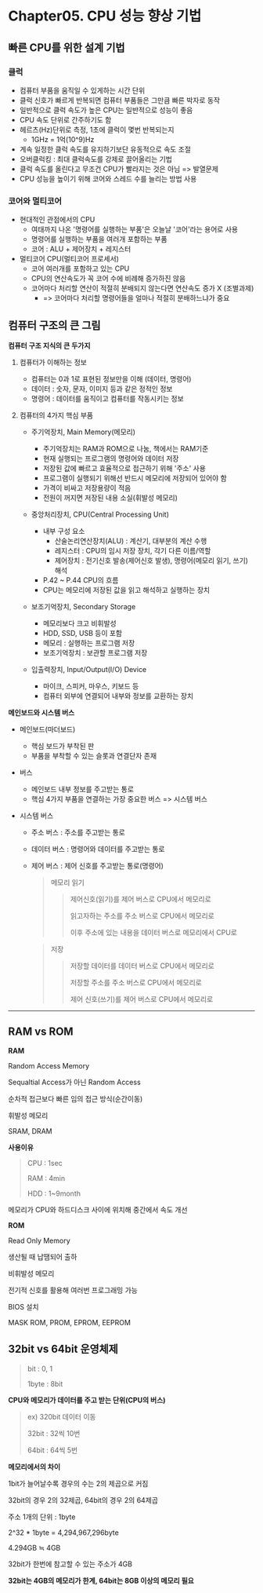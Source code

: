 # Chapter05. CPU 성능 향상 기법


## 빠른 CPU를 위한 설계 기법

### 클럭
* 컴퓨터 부품을 움직일 수 있게하는 시간 단위
* 클럭 신호가 빠르게 반복되면 컴퓨터 부품들은 그만큼 빠른 박자로 동작
* 일반적으로 클럭 속도가 높은 CPU는 일반적으로 성능이 좋음
* CPU 속도 단위로 간주하기도 함
* 헤르츠(Hz)단위로 측정, 1초에 클럭이 몇번 반복되는지
    * 1GHz = 1억(10^9)Hz
* 계속 일정한 클럭 속도를 유지하기보단 유동적으로 속도 조절
* 오버클럭킹 : 최대 클럭속도를 강제로 끌어올리는 기법
* 클럭 속도를 올린다고 무조건 CPU가 빨라지는 것은 아님 => 발열문제
* CPU 성능을 높이기 위해 코어와 스레드 수를 늘리는 방법 사용

### 코어와 멀티코어
* 현대적인 관점에서의 CPU
    * 여태까지 나온 '명령어를 실행하는 부품'은 오늘날 '코어'라는 용어로 사용
    * 명령어를 실행하는 부품을 여러개 포함하는 부품
    * 코어 : ALU + 제어장치 + 레지스터
* 멀티코어 CPU(멀티코어 프로세서)
    * 코어 여러개를 포함하고 있는 CPU
    * CPU의 연산속도가 꼭 코어 수에 비례해 증가하진 않음
    * 코어마다 처리할 연산이 적절히 분배되지 않는다면 연산속도 증가 X (조별과제)
        * => 코어마다 처리할 명령어들을 얼마나 적절히 분배하느냐가 중요

## 컴퓨터 구조의 큰 그림
  <b>컴퓨터 구조 지식의 큰 두가지</b>

  1. 컴퓨터가 이해하는 정보
     * 컴퓨터는 0과 1로 표현된 정보만을 이해 (데이터, 명령어)
     * 데이터 : 숫자, 문자, 이미지 등과 같은 정적인 정보
     * 명령어 : 데이터를 움직이고 컴퓨터를 작동시키는 정보

     
  2. 컴퓨터의 4가지 핵심 부품
     * 주기억장치, Main Memory(메모리)
       * 주기억장치는 RAM과 ROM으로 나눔, 책에서는 RAM기준
       * 현재 실행되는 프로그램의 명령어와 데이터 저장
       * 저장된 값에 빠르고 효율적으로 접근하기 위해 '주소' 사용
       * 프로그램이 실행되기 위해선 반드시 메모리에 저장되어 있어야 함
       * 가격이 비싸고 저장용량이 적음
       * 전원이 꺼지면 저장된 내용 소실(휘발성 메모리)

     * 중앙처리장치, CPU(Central Processing Unit)
       * 내부 구성 요소
         * 산술논리연산장치(ALU) : 계산기, 대부분의 계산 수행
         * 레지스터 : CPU의 임시 저장 장치, 각기 다른 이름/역할
         * 제어장치 : 전기신호 발송(제어신호 발생), 명령어(메모리 읽기, 쓰기) 해석
        * P.42 ~ P.44 CPU의 흐름
        * CPU는 메모리에 저장된 값을 읽고 해석하고 실행하는 장치

      * 보조기억장치, Secondary Storage
        * 메모리보다 크고 비휘발성
        * HDD, SSD, USB 등이 포함
        * 메모리 : 실행하는 프로그램 저장
        * 보조기억장치 : 보관할 프로그램 저장

      * 입출력장치, Input/Output(I/O) Device
        * 마이크, 스피커, 마우스, 키보드 등
        * 컴퓨터 외부에 연결되어 내부와 정보를 교환하는 장치

<b>메인보드와 시스템 버스</b>
* 메인보드(마더보드)
  * 핵심 보드가 부착된 판
  * 부품을 부착할 수 있는 슬롯과 연결단자 존재
  
* 버스
  * 메인보드 내부 정보를 주고받는 통로
  * 핵심 4가지 부품을 연결하는 가장 중요한 버스 => 시스템 버스
    
* 시스템 버스
  * 주소 버스 : 주소를 주고받는 통로
  * 데이터 버스 : 명령어와 데이터를 주고받는 통로
  * 제어 버스 : 제어 신호를 주고받는 통로(명령어)
    > 메모리 읽기
    >   > 제어신호(읽기)를 제어 버스로 CPU에서 메모리로
    >   > 
    >   > 읽고자하는 주소를 주소 버스로 CPU에서 메모리로
    >   > 
    >   > 이후 주소에 있는 내용을 데이터 버스로 메모리에서 CPU로


    > 저장
    >   > 저장할 데이터를 데이터 버스로 CPU에서 메모리로
    >   > 
    >   > 저장할 주소를 주소 버스로 CPU에서 메모리로
    >   > 
    >   > 제어 신호(쓰기)를 제어 버스로 CPU에서 메모리로

-------

## RAM vs ROM
<b>RAM</b>

Random Access Memory

Sequaltial Access가 아닌 Random Access

순차적 접근보다 빠른 임의 접근 방식(순간이동)

휘발성 메모리

SRAM, DRAM

<b>사용이유</b>

> CPU : 1sec
>
> RAM : 4min
>
> HDD : 1~9month

메모리가 CPU와 하드디스크 사이에 위치해 중간에서 속도 개선

<b>ROM</b>

Read Only Memory

생산될 때 납땜되어 출하

비휘발성 메모리

전기적 신호를 활용해 여러번 프로그래밍 가능

BIOS 설치

MASK ROM, PROM, EPROM, EEPROM

## 32bit vs 64bit 운영체제

> bit : 0, 1
> 
> 1byte : 8bit


<b>CPU와 메모리가 데이터를 주고 받는 단위(CPU의 버스)</b>

> ex) 320bit 데이터 이동
> 
> 32bit : 32씩 10번
> 
> 64bit : 64씩 5번

<b>메모리에서의 차이</b>

1bit가 늘어날수록 경우의 수는 2의 제곱으로 커짐

32bit의 경우 2의 32제곱, 64bit의 경우 2의 64제곱

주소 1개의 단위 : 1byte

2^32 * 1byte = 4,294,967,296byte

4.294GB ≒ 4GB

32bit가 한번에 참고할 수 있는 주소가 4GB

<b>32bit는 4GB의 메모리가 한계, 64bit는 8GB 이상의 메모리 필요</b>
